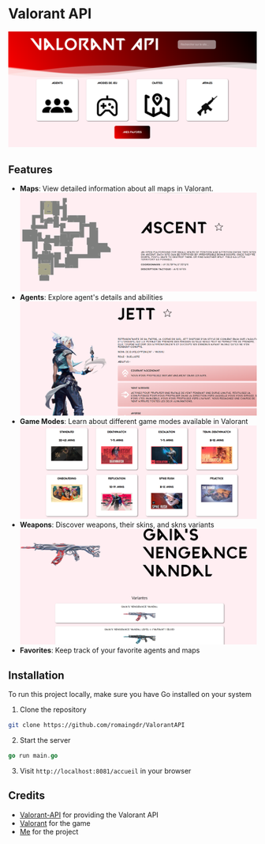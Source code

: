 # Valorant API

![Valorant API](screens/accueil.png)

## Features

- **Maps**: View detailed information about all maps in Valorant.
![Maps](screens/map.png)
- **Agents**: Explore agent's details and abilities
![Agent](screens/agent.png)
- **Game Modes**: Learn about different game modes available in Valorant
![Game_modes](screens/gamemods.png)
- **Weapons**: Discover weapons, their skins, and skns variants
![Weapons](screens/weapon.png)
- **Favorites**: Keep track of your favorite agents and maps

## Installation

To run this project locally, make sure you have Go installed on your system

1. Clone the repository

```bash
git clone https://github.com/romaingdr/ValorantAPI
```

2. Start the server

```go
go run main.go
```

3. Visit `http://localhost:8081/accueil` in your browser

## Credits

- [Valorant-API](https://dash.valorant-api.com/) for providing the Valorant API
- [Valorant](https://playvalorant.com/) for the game
- [Me](https://github.com/romaingdr) for the project
